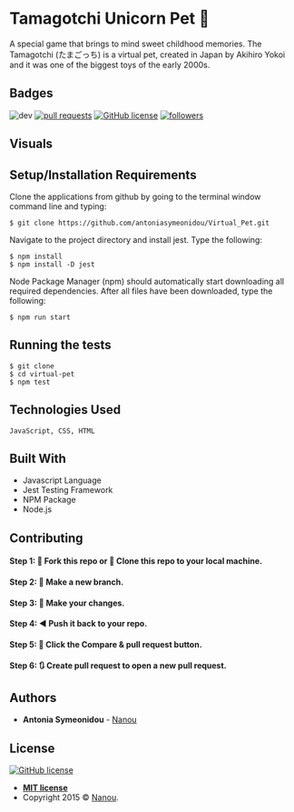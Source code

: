 # Tamagotchi Unicorn Pet :hamster:

Α special game that brings to mind sweet childhood memories.
The Tamagotchi (たまごっち) is a virtual pet, created in Japan by Akihiro Yokoi and it was one of the biggest toys of the early 2000s. 

## Badges

![dev](https://img.shields.io/david/dev/antoniasymeonidou/Virtual_Pet)
[![pull requests](https://img.shields.io/github/issues-pr/antoniasymeonidou/Virtual_Pet)](https://github.com/antoniasymeonidou/Virtual_Pet/pulls)
[![GitHub license](https://img.shields.io/github/license/antoniasymeonidou/Virtual_Pet.svg)](https://github.com/antoniasymeonidou/Virtual_Pet/blob/master/LICENSE)
[![followers](https://img.shields.io/github/followers/antoniasymeonidou?label=Follow&style=social)](https://github.com/antoniasymeonidou)

## Visuals


## Setup/Installation Requirements

Clone the applications from github by going to the terminal window command line and typing:
```
$ git clone https://github.com/antoniasymeonidou/Virtual_Pet.git
```
Navigate to the project directory and install jest. Type the following:
```
$ npm install
$ npm install -D jest
```
Node Package Manager (npm) should automatically start downloading all required dependencies. 
After all files have been downloaded, type the following:
```
$ npm run start
```

## Running the tests
```
$ git clone
$ cd virtual-pet
$ npm test
```
## Technologies Used
```
JavaScript, CSS, HTML
```

## Built With

* Javascript Language
* Jest Testing Framework
* NPM Package 
* Node.js 

## Contributing

#### Step 1: 🍴 Fork this repo or  👯 Clone this repo to your local machine.

#### Step 2: 🔨 Make a new branch.

#### Step 3: 💱 Make your changes.

#### Step 4: ◀️ Push it back to your repo.

#### Step 5: 📱 Click the Compare & pull request button.

#### Step 6: 🔃 Create pull request to open a new pull request.

## Authors

* **Antonia Symeonidou** - [Nanou](https://github.com/antoniasymeonidou)

## License

[![GitHub license](https://img.shields.io/github/license/antoniasymeonidou/Virtual_Pet.svg)](https://github.com/antoniasymeonidou/Virtual_Pet/blob/master/LICENSE)

- **[MIT license](http://opensource.org/licenses/mit-license.php)**
- Copyright 2015 © <a href="https://github.com/antoniasymeonidou">Nanou</a>.

